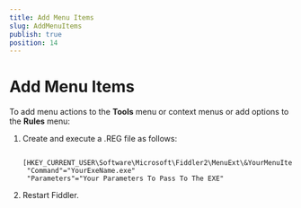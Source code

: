 ```yaml
---
title: Add Menu Items
slug: AddMenuItems
publish: true
position: 14
---
```


Add Menu Items
==============

To add menu actions to the **Tools** menu or context menus or add options to the **Rules** menu:

1. Create and execute a .REG file as follows:

		[HKEY_CURRENT_USER\Software\Microsoft\Fiddler2\MenuExt\&YourMenuItemName]
		"Command"="YourExeName.exe"
		"Parameters"="Your Parameters To Pass To The EXE"

2. Restart Fiddler.

